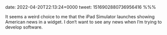 date: 2022-04-20T22:13:24+0000
tweet: 1516902880736956416
%%%

It seems a weird choice to me that the iPad Simulator launches showing American news in a widget. I don‘t want to see any news when I’m trying to develop software.
